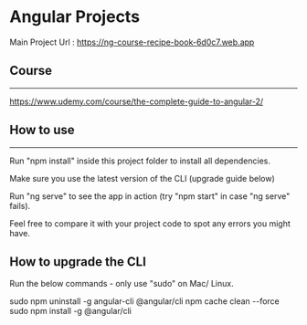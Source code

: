 # Angular Projects

Main Project Url : https://ng-course-recipe-book-6d0c7.web.app


## Course 

<hr>

https://www.udemy.com/course/the-complete-guide-to-angular-2/

## How to use 
<hr>
Run "npm install" inside this project folder to install all dependencies.

Make sure you use the latest version of the CLI (upgrade guide below)

Run "ng serve" to see the app in action (try "npm start" in case "ng serve" fails).

Feel free to compare it with your project code to spot any errors you might have.


How to upgrade the CLI
-----------------------

Run the below commands - only use "sudo" on Mac/ Linux.

sudo npm uninstall -g angular-cli @angular/cli
npm cache clean --force
sudo npm install -g @angular/cli